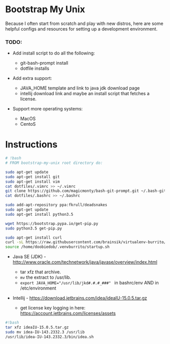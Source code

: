 # Bootstrap My Unix

Because I often start from scratch and play with new distros, 
here are some helpful configs and resources for setting up 
a development environment.

### TODO:

- Add install script to do all the following: 
    - git-bash-prompt install
    - dotfile installs
    
- Add extra support:
    - JAVA_HOME template and link to java jdk download page
    - intellij download link and maybe an install script that fetches a license.

- Support more operating systems:
    - MacOS
    - CentoS

# Instructions

```bash
# !bash
# FROM bootstrap-my-unix root directory do:

sudo apt-get update
sudo apt-get install git
sudo apt-get install vim
cat dotfiles/.vimrc >> ~/.vimrc
git clone https://github.com/magicmonty/bash-git-prompt.git ~/.bash-git-prompt --depth=1
cat dotfiles/.bashrc >> ~/.bashrc

sudo add-apt-repository ppa:fkrull/deadsnakes
sudo apt-get update
sudo apt-get install python3.5

wget https://bootstrap.pypa.io/get-pip.py
sudo python3.5 get-pip.py

sudo apt-get install curl
curl -sL https://raw.githubusercontent.com/brainsik/virtualenv-burrito/master/virtualenv-burrito.sh | $SHELL
source /home/doobiedob/.venvburrito/startup.sh
```

- Java SE (JDK) - http://www.oracle.com/technetwork/java/javase/overview/index.html
    - tar xfz that archive. 
    - ```mv``` the extract to /usr/lib.
    - ```export JAVA_HOME="/usr/lib/jkd#.#.#_###" ``` in bashrc/env AND in /etc/environment

- Intellij - https://download.jetbrains.com/idea/ideaIU-15.0.5.tar.gz
    - get license key logging in here: https://account.jetbrains.com/licenses/assets

```bash
#!bash
tar xfz ideaIU-15.0.5.tar.gz
sudo mv idea-IU-143.2332.3 /usr/lib
/usr/lib/idea-IU-143.2332.3/bin/idea.sh
```
